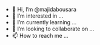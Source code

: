 - 👋 Hi, I’m @majidabousara
- 👀 I’m interested in ...
- 🌱 I’m currently learning ...
- 💞️ I’m looking to collaborate on ...
- 📫 How to reach me ...

<!---
majidabousara/majidabousara is a ✨ special ✨ repository because its `README.md` (this file) appears on your GitHub profile.
You can click the Preview link to take a look at your changes.
--->
